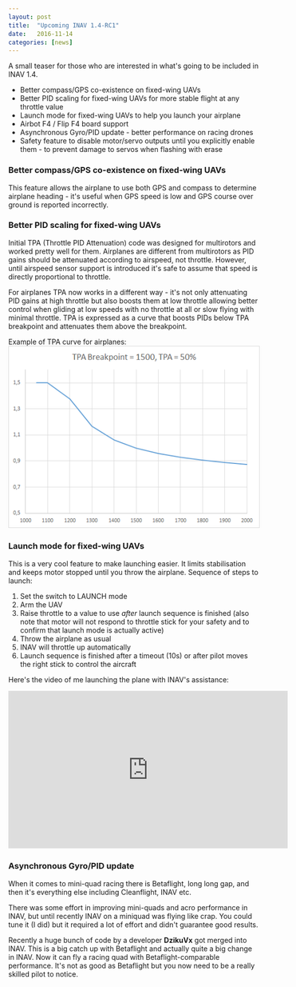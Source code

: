 ```yaml
---
layout: post
title:  "Upcoming INAV 1.4-RC1"
date:   2016-11-14
categories: [news]
---
```


A small teaser for those who are interested in what's going to be included in INAV 1.4.

 * Better compass/GPS co-existence on fixed-wing UAVs
 * Better PID scaling for fixed-wing UAVs for more stable flight at any throttle value
 * Launch mode for fixed-wing UAVs to help you launch your airplane
 * Airbot F4 / Flip F4 board support
 * Asynchronous Gyro/PID update - better performance on racing drones
 * Safety feature to disable motor/servo outputs until you explicitly enable them - to prevent damage to servos when flashing with erase

<!--more-->

### Better compass/GPS co-existence on fixed-wing UAVs

This feature allows the airplane to use both GPS and compass to determine airplane heading - it's useful when GPS speed is low and 
GPS course over ground is reported incorrectly.

### Better PID scaling for fixed-wing UAVs

Initial TPA (Throttle PID Attenuation) code was designed for multirotors and worked pretty well for them. Airplanes are different from multirotors as 
PID gains should be attenuated according to airspeed, not throttle. However, until airspeed sensor support is introduced it's safe to assume that speed 
is directly proportional to throttle.

For airplanes TPA now works in a different way - it's not only attenuating PID gains at high throttle but also boosts them at low throttle allowing better 
control when gliding at low speeds with no throttle at all or slow flying with minimal throttle. TPA is expressed as a curve that boosts PIDs below TPA 
breakpoint and attenuates them above the breakpoint.

Example of TPA curve for airplanes:
![](/assets/2016-11-14/tpa_airplane.png)

### Launch mode for fixed-wing UAVs

This is a very cool feature to make launching easier. It limits stabilisation and keeps motor stopped until you throw the airplane.
Sequence of steps to launch:

 1. Set the switch to LAUNCH mode
 1. Arm the UAV
 1. Raise throttle to a value to use *after* launch sequence is finished (also note that motor will not respond to throttle stick for your safety and to confirm that launch mode is actually active)
 1. Throw the airplane as usual
 1. INAV will throttle up automatically
 1. Launch sequence is finished after a timeout (10s) or after pilot moves the right stick to control the aircraft

Here's the video of me launching the plane with INAV's assistance:
<iframe width="560" height="315" src="https://www.youtube.com/embed/GQvJ77PhbSw" frameborder="0"></iframe>

### Asynchronous Gyro/PID update

When it comes to mini-quad racing there is Betaflight, long long gap, and then it's everything else including Cleanflight, INAV etc.

There was some effort in improving mini-quads and acro performance in INAV, but until recently INAV on a miniquad was flying like crap. You could tune it (I did) but it 
required a lot of effort and didn't guarantee good results.

Recently a huge bunch of code by a developer **DzikuVx** got merged into INAV. This is a big catch up with Betaflight and actually quite a big change in INAV. Now
it can fly a racing quad with Betaflight-comparable performance. It's not as good as Betaflight but you now need to be a really skilled pilot to notice.
